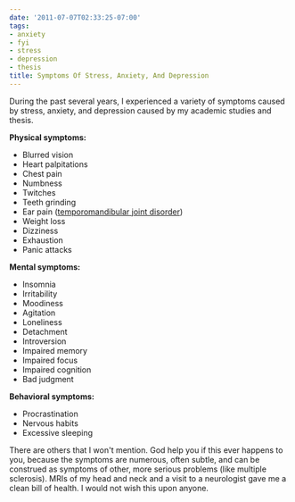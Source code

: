 ```yaml
---
date: '2011-07-07T02:33:25-07:00'
tags:
- anxiety
- fyi
- stress
- depression
- thesis
title: Symptoms Of Stress, Anxiety, And Depression
---
```


During the past several years, I experienced a variety of symptoms caused by stress, anxiety, and depression caused by my academic studies and thesis.

**Physical symptoms:**

- Blurred vision
- Heart palpitations
- Chest pain
- Numbness
- Twitches
- Teeth grinding
- Ear pain ([temporomandibular joint disorder](http://en.wikipedia.org/wiki/Temporomandibular_joint_disorder))
- Weight loss
- Dizziness
- Exhaustion
- Panic attacks

**Mental symptoms:**

- Insomnia
- Irritability
- Moodiness
- Agitation
- Loneliness
- Detachment
- Introversion
- Impaired memory
- Impaired focus
- Impaired cognition
- Bad judgment

**Behavioral symptoms:**

- Procrastination
- Nervous habits
- Excessive sleeping

There are others that I won't mention. God help you if this ever happens to you, because the symptoms are numerous, often subtle, and can be construed as symptoms of other, more serious problems (like multiple sclerosis). MRIs of my head and neck and a visit to a neurologist gave me a clean bill of health. I would not wish this upon anyone.
